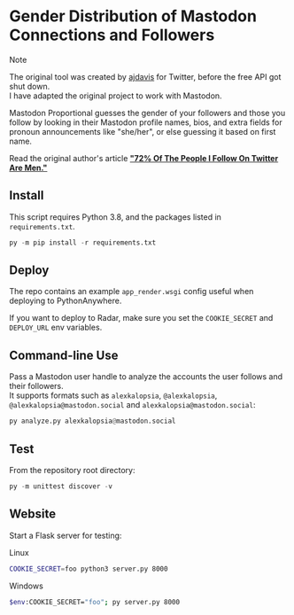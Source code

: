 Gender Distribution of Mastodon Connections and Followers
====================================================

> [!NOTE]  
> The original tool was created by [ajdavis](https://github.com/ajdavis/proporti.onl) for Twitter,
> before the free API got shut down.\
> I have adapted the original project to work with Mastodon.

Mastodon Proportional guesses the gender of your followers and those you follow by looking in
their Mastodon profile names, bios, and extra fields for pronoun announcements like "she/her", or else guessing it
based on first name.

Read the original author's article **["72% Of The People I Follow On Twitter Are
Men."](https://emptysqua.re/blog/gender-of-twitter-users-i-follow/)**

Install
-------

This script requires Python 3.8, and the packages listed in `requirements.txt`.

```python
py -m pip install -r requirements.txt
```

Deploy
-------

The repo contains an example `app_render.wsgi` config useful when deploying to PythonAnywhere.

If you want to deploy to Radar, make sure you set the `COOKIE_SECRET` and `DEPLOY_URL` env variables.

Command-line Use
----------------

Pass a Mastodon user handle to analyze the accounts the user follows and their followers.\
It supports formats such as `alexkalopsia`, `@alexkalopsia`, `@alexkalopsia@mastodon.social` and `alexkalopsia@mastodon.social`:

```python
py analyze.py alexkalopsia@mastodon.social
```

Test
----

From the repository root directory:

```python
py -m unittest discover -v
```

Website
-------

Start a Flask server for testing:

Linux

```bash
COOKIE_SECRET=foo python3 server.py 8000
```

Windows

```bash
$env:COOKIE_SECRET="foo"; py server.py 8000
```
